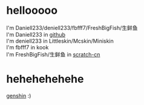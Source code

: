 # hellooooo
I'm Daniell233/deniell233/fbfff7/FreshBigFish/生鲜鱼 <br>
I'm Daniell233 in [github](https://github.com/Daniell233 "'v'") <br>
I'm deniell233 in Littleskin/Mcskin/Miniskin <br>
I'm fbfff7 in kook <br>
I'm FreshBigFish/生鲜鱼 in [scratch-cn](https://www.scratch-cn.cn/user/project?comid=62db700de603ce03dc9f01c8) <br>
# hehehehehehe
[genshin](b23.tv/g49y0K)
:)
